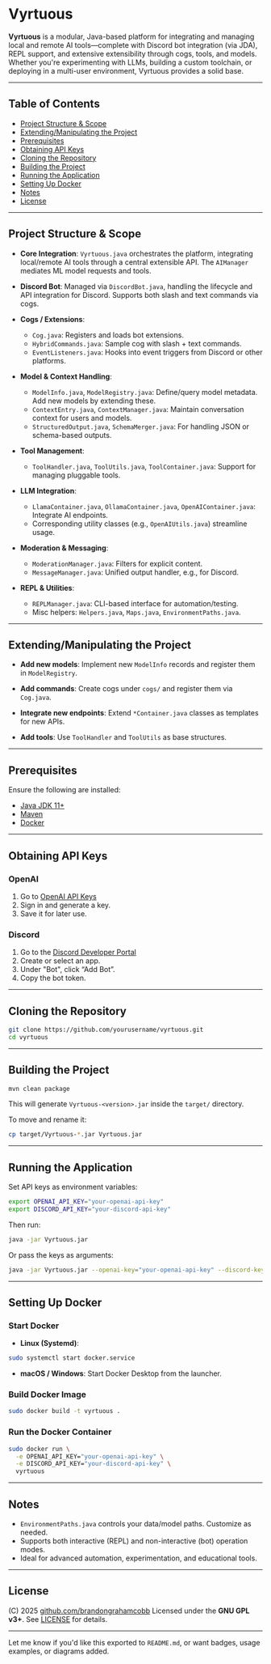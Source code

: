 # Vyrtuous

**Vyrtuous** is a modular, Java-based platform for integrating and managing local and remote AI tools—complete with Discord bot integration (via JDA), REPL support, and extensive extensibility through cogs, tools, and models. Whether you're experimenting with LLMs, building a custom toolchain, or deploying in a multi-user environment, Vyrtuous provides a solid base.

---

## Table of Contents

* [Project Structure & Scope](#project-structure--scope)
* [Extending/Manipulating the Project](#extendingmanipulating-the-project)
* [Prerequisites](#prerequisites)
* [Obtaining API Keys](#obtaining-api-keys)
* [Cloning the Repository](#cloning-the-repository)
* [Building the Project](#building-the-project)
* [Running the Application](#running-the-application)
* [Setting Up Docker](#setting-up-docker)
* [Notes](#notes)
* [License](#license)

---

## Project Structure & Scope

* **Core Integration**:
  `Vyrtuous.java` orchestrates the platform, integrating local/remote AI tools through a central extensible API. The `AIManager` mediates ML model requests and tools.

* **Discord Bot**:
  Managed via `DiscordBot.java`, handling the lifecycle and API integration for Discord. Supports both slash and text commands via cogs.

* **Cogs / Extensions**:

  * `Cog.java`: Registers and loads bot extensions.
  * `HybridCommands.java`: Sample cog with slash + text commands.
  * `EventListeners.java`: Hooks into event triggers from Discord or other platforms.

* **Model & Context Handling**:

  * `ModelInfo.java`, `ModelRegistry.java`: Define/query model metadata. Add new models by extending these.
  * `ContextEntry.java`, `ContextManager.java`: Maintain conversation context for users and models.
  * `StructuredOutput.java`, `SchemaMerger.java`: For handling JSON or schema-based outputs.

* **Tool Management**:

  * `ToolHandler.java`, `ToolUtils.java`, `ToolContainer.java`: Support for managing pluggable tools.

* **LLM Integration**:

  * `LlamaContainer.java`, `OllamaContainer.java`, `OpenAIContainer.java`: Integrate AI endpoints.
  * Corresponding utility classes (e.g., `OpenAIUtils.java`) streamline usage.

* **Moderation & Messaging**:

  * `ModerationManager.java`: Filters for explicit content.
  * `MessageManager.java`: Unified output handler, e.g., for Discord.

* **REPL & Utilities**:

  * `REPLManager.java`: CLI-based interface for automation/testing.
  * Misc helpers: `Helpers.java`, `Maps.java`, `EnvironmentPaths.java`.

---

## Extending/Manipulating the Project

* **Add new models**:
  Implement new `ModelInfo` records and register them in `ModelRegistry`.

* **Add commands**:
  Create cogs under `cogs/` and register them via `Cog.java`.

* **Integrate new endpoints**:
  Extend `*Container.java` classes as templates for new APIs.

* **Add tools**:
  Use `ToolHandler` and `ToolUtils` as base structures.

---

## Prerequisites

Ensure the following are installed:

* [Java JDK 11+](https://jdk.java.net/)
* [Maven](https://maven.apache.org/)
* [Docker](https://www.docker.com/get-started)

---

## Obtaining API Keys

### OpenAI

1. Go to [OpenAI API Keys](https://platform.openai.com/api-keys)
2. Sign in and generate a key.
3. Save it for later use.

### Discord

1. Go to the [Discord Developer Portal](https://discord.com/developers/applications)
2. Create or select an app.
3. Under "Bot", click “Add Bot”.
4. Copy the bot token.

---

## Cloning the Repository

```bash
git clone https://github.com/yourusername/vyrtuous.git
cd vyrtuous
```

---

## Building the Project

```bash
mvn clean package
```

This will generate `Vyrtuous-<version>.jar` inside the `target/` directory.

To move and rename it:

```bash
cp target/Vyrtuous-*.jar Vyrtuous.jar
```

---

## Running the Application

Set API keys as environment variables:

```bash
export OPENAI_API_KEY="your-openai-api-key"
export DISCORD_API_KEY="your-discord-api-key"
```

Then run:

```bash
java -jar Vyrtuous.jar
```

Or pass the keys as arguments:

```bash
java -jar Vyrtuous.jar --openai-key="your-openai-api-key" --discord-key="your-discord-api-key"
```

---

## Setting Up Docker

### Start Docker

* **Linux (Systemd)**:

```bash
sudo systemctl start docker.service
```

* **macOS / Windows**:
  Start Docker Desktop from the launcher.

### Build Docker Image

```bash
sudo docker build -t vyrtuous .
```

### Run the Docker Container

```bash
sudo docker run \
  -e OPENAI_API_KEY="your-openai-api-key" \
  -e DISCORD_API_KEY="your-discord-api-key" \
  vyrtuous
```

---

## Notes

* `EnvironmentPaths.java` controls your data/model paths. Customize as needed.
* Supports both interactive (REPL) and non-interactive (bot) operation modes.
* Ideal for advanced automation, experimentation, and educational tools.

---

## License

(C) 2025 [github.com/brandongrahamcobb](https://github.com/brandongrahamcobb)
Licensed under the **GNU GPL v3+**. See [LICENSE](LICENSE) for details.

---

Let me know if you'd like this exported to `README.md`, or want badges, usage examples, or diagrams added.
